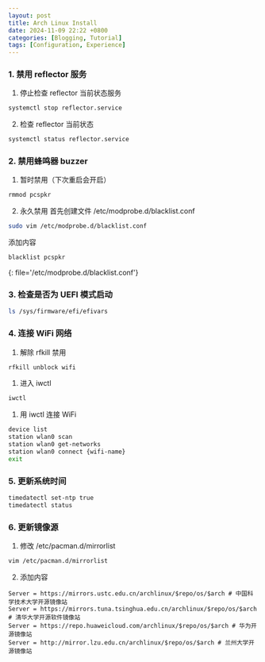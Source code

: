 ```yaml
---
layout: post
title: Arch Linux Install
date: 2024-11-09 22:22 +0800
categories: [Blogging, Tutorial]
tags: [Configuration, Experience]
---
```


### 1. 禁用 reflector 服务

1. 停止检查 reflector 当前状态服务
```bash
systemctl stop reflector.service
```

2. 检查 reflector 当前状态
```bash
systemctl status reflector.service
```

### 2. 禁用蜂鸣器 buzzer

1. 暂时禁用（下次重启会开启）
```bash
rmmod pcspkr
```

2. 永久禁用
首先创建文件 /etc/modprobe.d/blacklist.conf
```bash
sudo vim /etc/modprobe.d/blacklist.conf
```

添加内容
```bash
blacklist pcspkr
```
{: file='/etc/modprobe.d/blacklist.conf'}

### 3. 检查是否为 UEFI 模式启动
```bash
ls /sys/firmware/efi/efivars
```

### 4. 连接 WiFi 网络
1. 解除 rfkill 禁用
```bash
rfkill unblock wifi
```

1. 进入 iwctl
```bash
iwctl
```

1. 用 iwctl 连接 WiFi
```bash
device list
station wlan0 scan
station wlan0 get-networks
station wlan0 connect {wifi-name}
exit
```

### 5. 更新系统时间
```bash
timedatectl set-ntp true
timedatectl status
```

### 6. 更新镜像源
1. 修改 /etc/pacman.d/mirrorlist
```bash
vim /etc/pacman.d/mirrorlist
```

2. 添加内容
```text
Server = https://mirrors.ustc.edu.cn/archlinux/$repo/os/$arch # 中国科学技术大学开源镜像站
Server = https://mirrors.tuna.tsinghua.edu.cn/archlinux/$repo/os/$arch # 清华大学开源软件镜像站
Server = https://repo.huaweicloud.com/archlinux/$repo/os/$arch # 华为开源镜像站
Server = http://mirror.lzu.edu.cn/archlinux/$repo/os/$arch # 兰州大学开源镜像站
```
